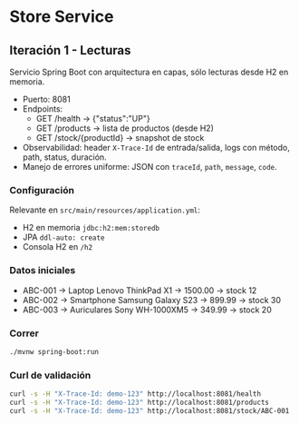 # Store Service

## Iteración 1 - Lecturas

Servicio Spring Boot con arquitectura en capas, sólo lecturas desde H2 en memoria.

- Puerto: 8081
- Endpoints:
  - GET /health → {"status":"UP"}
  - GET /products → lista de productos (desde H2)
  - GET /stock/{productId} → snapshot de stock
- Observabilidad: header `X-Trace-Id` de entrada/salida, logs con método, path, status, duración.
- Manejo de errores uniforme: JSON con `traceId`, `path`, `message`, `code`.

### Configuración
Relevante en `src/main/resources/application.yml`:
- H2 en memoria `jdbc:h2:mem:storedb`
- JPA `ddl-auto: create`
- Consola H2 en `/h2`

### Datos iniciales
- ABC-001 → Laptop Lenovo ThinkPad X1 → 1500.00 → stock 12
- ABC-002 → Smartphone Samsung Galaxy S23 → 899.99 → stock 30
- ABC-003 → Auriculares Sony WH-1000XM5 → 349.99 → stock 20

### Correr
```bash
./mvnw spring-boot:run
```

### Curl de validación
```bash
curl -s -H "X-Trace-Id: demo-123" http://localhost:8081/health
curl -s -H "X-Trace-Id: demo-123" http://localhost:8081/products
curl -s -H "X-Trace-Id: demo-123" http://localhost:8081/stock/ABC-001
```

